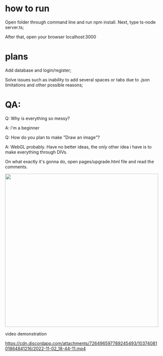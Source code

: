 # how to run

Open folder through command line and run npm install. Next, type ts-node server.ts;

After that, open your browser localhost:3000

# plans

Add database and login/register;

Solve issues such as inability to add several spaces or tabs due to .json limitations and other possible reasons;


# QA:

Q: Why is everything so messy?

A: i'm a beginner

Q: How do you plan to make "Draw an image"?

A: WebGL probably. Have no better ideas, the only other idea i have is to make everything through DIVs.

On what exactly it's gonna do, open pages/upgrade.html file and read the comments.

<img src="https://cdn.discordapp.com/attachments/686170987024089160/1039258548762325042/image.png" width="500"> 

video demonstration

https://cdn.discordapp.com/attachments/726496597789245493/1037408101864841216/2022-11-02_18-44-11.mp4
